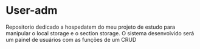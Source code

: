 # User-adm
Repositorio dedicado a hospedatem do meu projeto de estudo para manipular o local storage e o section storage. O sistema desenvolvido será um painel de usuários com as funções de um CRUD

